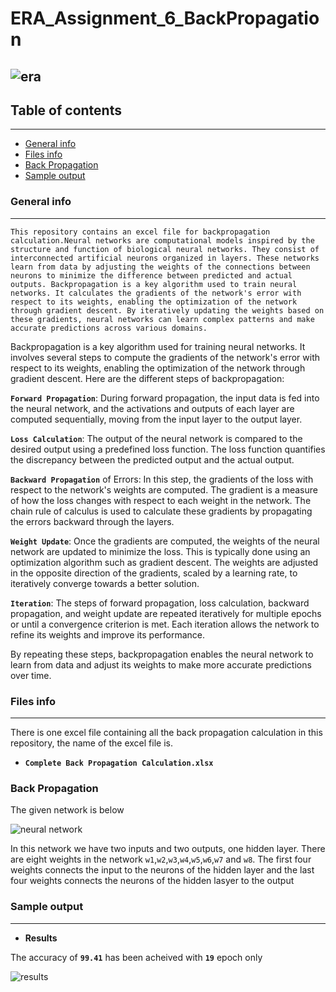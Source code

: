# ERA_Assignment_6_BackPropagation


![era](https://github.com/ParthaAIML/ERA_Assignment_5/assets/100613266/71a005f6-ce58-42c9-96f8-4d0954db54bd)
---

## Table of contents
---
* [General info](#general-info)
* [Files info](#files-ino)
* [Back Propagation](#back-prop)
* [Sample output](#sample-output)

### General info
---
`This repository contains an excel file for backpropagation calculation.Neural networks are computational models inspired by the structure and function of biological neural networks. They consist of interconnected artificial neurons organized in layers. These networks learn from data by adjusting the weights of the connections between neurons to minimize the difference between predicted and actual outputs. Backpropagation is a key algorithm used to train neural networks. It calculates the gradients of the network's error with respect to its weights, enabling the optimization of the network through gradient descent. By iteratively updating the weights based on these gradients, neural networks can learn complex patterns and make accurate predictions across various domains.`

Backpropagation is a key algorithm used for training neural networks. It involves several steps to compute the gradients of the network's error with respect to its weights, enabling the optimization of the network through gradient descent. Here are the different steps of backpropagation:

**`Forward Propagation`**: During forward propagation, the input data is fed into the neural network, and the activations and outputs of each layer are computed sequentially, moving from the input layer to the output layer.

**`Loss Calculation`**: The output of the neural network is compared to the desired output using a predefined loss function. The loss function quantifies the discrepancy between the predicted output and the actual output.

**`Backward Propagation`** of Errors: In this step, the gradients of the loss with respect to the network's weights are computed. The gradient is a measure of how the loss changes with respect to each weight in the network. The chain rule of calculus is used to calculate these gradients by propagating the errors backward through the layers.

**`Weight Update`**: Once the gradients are computed, the weights of the neural network are updated to minimize the loss. This is typically done using an optimization algorithm such as gradient descent. The weights are adjusted in the opposite direction of the gradients, scaled by a learning rate, to iteratively converge towards a better solution.

**`Iteration`**: The steps of forward propagation, loss calculation, backward propagation, and weight update are repeated iteratively for multiple epochs or until a convergence criterion is met. Each iteration allows the network to refine its weights and improve its performance.

By repeating these steps, backpropagation enables the neural network to learn from data and adjust its weights to make more accurate predictions over time.

### Files info
---
There is one excel file containing all the back propagation calculation in this repository, the name of the excel file is.
*  **`Complete Back Propagation Calculation.xlsx`**

### Back Propagation

The given network is below


![neural network](https://github.com/ParthaAIML/ERA_Assignment_6_BackPropagation/assets/100613266/35a56ef7-e366-4a26-9f73-c9635b309e77)

In this network we have two inputs and two outputs, one hidden layer. There are eight weights in the network `w1`,`w2`,`w3`,`w4`,`w5`,`w6`,`w7` and `w8`. The first four weights connects the input to the neurons of the hidden layer and the last four weights connects the neurons of the hidden lasyer to the output

### Sample output
---
*  **Results**


The accuracy of **`99.41`** has been acheived with **`19`** epoch only



![results](https://github.com/ParthaAIML/ERA_Assignment_6/assets/100613266/3f52c70f-1544-4094-9bcb-a9bfea629cc5)



